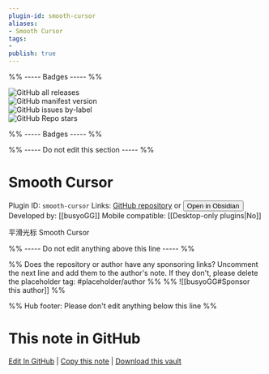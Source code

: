 ```yaml
---
plugin-id: smooth-cursor
aliases:
- Smooth Cursor
tags: 
- 
publish: true
---
```


%% ----- Badges ----- %%

![GitHub all releases](https://img.shields.io/github/downloads/busyoGG/SmoothCursor/total?color=573E7A&logo=github&style=for-the-badge)   
![GitHub manifest version](https://img.shields.io/github/manifest-json/v/busyoGG/SmoothCursor?color=573E7A&logo=github&style=for-the-badge)   
![GitHub issues by-label](https://img.shields.io/github/issues/busyoGG/SmoothCursor/help%20wanted?color=573E7A&logo=github&style=for-the-badge)   
![GitHub Repo stars](https://img.shields.io/github/stars/busyoGG/SmoothCursor?color=573E7A&logo=github&style=for-the-badge)

%% ----- Badges ----- %%

%% ----- Do not edit this section ----- %%

# Smooth Cursor

Plugin ID: `smooth-cursor`
Links: [GitHub repository](https://github.com/busyoGG/SmoothCursor) or [<button id=HH>Open in Obsidian</button>](obsidian://show-plugin?id=smooth-cursor)
Developed by: [[busyoGG]]
Mobile compatible: [[Desktop-only plugins|No]]

平滑光标 Smooth Cursor

%% ----- Do not edit anything above this line ----- %% 

%% Does the repository or author have any sponsoring links? Uncomment the next line and add them to the author's note. If they don't, please delete the placeholder tag: #placeholder/author %%
%% ![[busyoGG#Sponsor this author]] %%

%% Hub footer: Please don't edit anything below this line %%

# This note in GitHub

<span class="git-footer">[Edit In GitHub](https://github.dev/obsidian-community/obsidian-hub/blob/main/02%20-%20Community%20Expansions/02.05%20All%20Community%20Expansions/Plugins/smooth-cursor.md "git-hub-edit-note") | [Copy this note](https://raw.githubusercontent.com/obsidian-community/obsidian-hub/main/02%20-%20Community%20Expansions/02.05%20All%20Community%20Expansions/Plugins/smooth-cursor.md "git-hub-copy-note") | [Download this vault](https://github.com/obsidian-community/obsidian-hub/archive/refs/heads/main.zip "git-hub-download-vault") </span>
